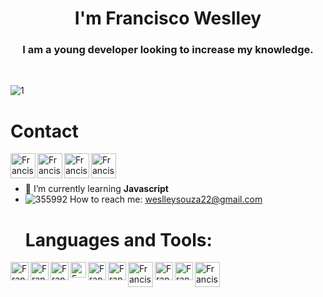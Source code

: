
<h1 align="center">I'm Francisco Weslley </h1>
<h3 align="center">I am a young developer looking to increase my knowledge.</h3>
<br/>

![1](https://user-images.githubusercontent.com/44758448/127094141-ba1afe62-cd09-46c7-b2b5-253ca3659f38.png)
**<h1>Contact</h1>**
<a href="https://github.com/weslleycz"> <img align="left" alt="Francisco Weslley | Portfolio" width="40px" src="https://user-images.githubusercontent.com/44758448/127093127-ec7e2a15-f274-499d-a23d-a049ffcaa0f6.png" /> </a>
<a href="https://www.linkedin.com/in/francisco-weslley/"><img align="left" alt="Francisco Weslleya | LinkedIn" width="40px" src="https://user-images.githubusercontent.com/44758448/127091725-2f9a1685-4cd6-4438-be38-2e7846fd71fd.png" /></a>
<a href="https://www.instagram.com/goik.png/"><img align="left" alt="Francisco Weslley | Instagram" width="40px" src="https://user-images.githubusercontent.com/44758448/127092426-59c258fc-2cd2-46eb-be70-08e51a6b1743.png" /></a>
<a href="https://twitter.com/Goik69470460"><img align="left" alt="Francisco Weslley | Twitter" width="40px" src="https://user-images.githubusercontent.com/44758448/127094504-11e316fb-21a4-46c6-8bd0-4a94e1985a7b.png" /></a>
<br>
</br>
- 🌱 I’m currently learning **Javascript**
- ![355992](https://user-images.githubusercontent.com/44758448/127097781-e1b0707a-c3c5-4e59-bdc5-b9ffcae8bf79.png) How to reach me: weslleysouza22@gmail.com
**<h1>Languages and Tools:</h1>**

<img align="left" alt="Francisco Weslley | Portfolio" width="29px" src="https://user-images.githubusercontent.com/44758448/127236637-185c911d-bee2-420a-b2ee-125b878e056a.png" />
<img align="left" alt="Francisco Weslley | Portfolio" width="29px" src="https://user-images.githubusercontent.com/44758448/127233105-89584bc7-c90e-4460-8431-a45a170664d6.png" />
<img align="left" alt="Francisco Weslley | Portfolio" width="29px" src="https://user-images.githubusercontent.com/44758448/127233313-878dd098-3649-41cf-9de7-ca7dc6476f7b.png" />
<img align="left" alt="Francisco Weslley | Portfolio" width="25px" src="https://user-images.githubusercontent.com/44758448/127238580-03be6e95-7a4b-4ea5-9e58-cce20a241570.png" />
<img align="left" alt="Francisco Weslley | Portfolio" width="29px" src="https://user-images.githubusercontent.com/44758448/127237862-7249d8bd-f700-48e7-b474-a9366aaa0bec.png" />
<img align="left" alt="Francisco Weslley | Portfolio" width="29px" src="https://user-images.githubusercontent.com/44758448/127237999-f017fb19-46c4-4f79-ba56-d8b603081c33.png" />
<img align="left" alt="Francisco Weslley | Portfolio" width="40px" src="https://user-images.githubusercontent.com/44758448/127239309-77790729-b2a5-42ec-9a92-be4ed0372708.png" />
<img align="left" alt="Francisco Weslley | Portfolio" width="29x" src="https://user-images.githubusercontent.com/44758448/127239738-b5a8c431-86de-419c-8479-7214f494229c.png" />
<img align="left" alt="Francisco Weslley | Portfolio" width="29x" src="https://user-images.githubusercontent.com/44758448/127240255-35b55864-c4f1-41c9-8178-adc106a38f77.png" />
<img align="left" alt="Francisco Weslley | Portfolio" width="40x" src="https://user-images.githubusercontent.com/44758448/127240713-9ab131ab-9441-4eba-a810-00318f886b80.png" />

